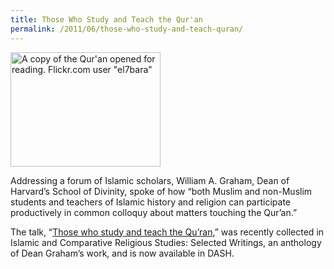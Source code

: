 ```yaml
---
title: Those Who Study and Teach the Qur'an
permalink: /2011/06/those-who-study-and-teach-quran/
---
```

<img src="{{site.baseurl}}/assets/img/OpenedQuran_0.jpeg" alt="A copy of the Qur'an opened for reading. Flickr.com user &quot;el7bara&quot;" title="A copy of the Qur'an opened for reading. Flickr.com user &quot;el7bara&quot;" width="240" height="183" class="floatleft">

Addressing a forum of Islamic scholars, William A. Graham, Dean of Harvard’s School of Divinity, spoke of how “both Muslim and non-Muslim students and teachers of Islamic history and religion can participate productively in common colloquy about matters touching the Qur’an.”

The talk, “[Those who study and teach the Qu’ran](http://nrs.harvard.edu/urn-3:HUL.InstRepos:4483169),” was recently collected in Islamic and Comparative Religious Studies: Selected Writings, an anthology of Dean Graham’s work, and is now available in DASH.

